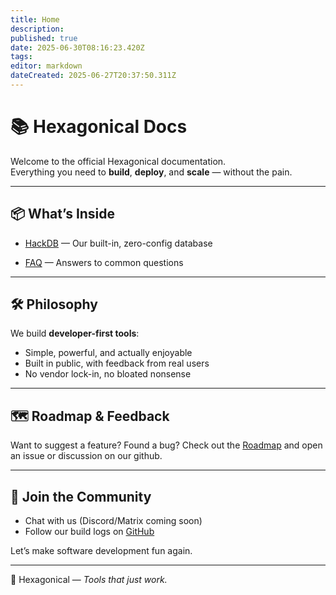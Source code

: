 ```yaml
---
title: Home
description: 
published: true
date: 2025-06-30T08:16:23.420Z
tags: 
editor: markdown
dateCreated: 2025-06-27T20:37:50.311Z
---
```



# 📚 Hexagonical Docs

Welcome to the official Hexagonical documentation.  
Everything you need to **build**, **deploy**, and **scale** — without the pain.

---



## 📦 What’s Inside


* [HackDB](./hackdb) — Our built-in, zero-config database

* [FAQ](./faq) — Answers to common questions

---

## 🛠️ Philosophy

We build **developer-first tools**:

* Simple, powerful, and actually enjoyable
* Built in public, with feedback from real users
* No vendor lock-in, no bloated nonsense

---

## 🗺️ Roadmap & Feedback

Want to suggest a feature? Found a bug?
Check out the [Roadmap](./roadmap) and open an issue or discussion on our github.

---

## 💬 Join the Community

* Chat with us (Discord/Matrix coming soon)
* Follow our build logs on [GitHub](https://github.com/hexagonicalhq)

Let’s make software development fun again.

---

🖤 Hexagonical — *Tools that just work.*

